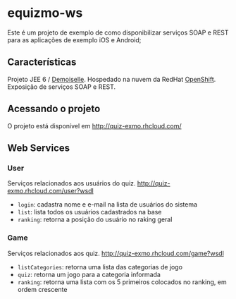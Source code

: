 equizmo-ws
==========

Este é um projeto de exemplo de como disponibilizar serviços SOAP e REST para as aplicações de exemplo iOS e Android;

Características
----------

Projeto JEE 6 / [Demoiselle](http://github.com/demoiselle). 
Hospedado na nuvem da RedHat [OpenShift](https://openshift.redhat.com). 
Exposição de serviços SOAP e REST.

Acessando o projeto
----------

O projeto está disponível em http://quiz-exmo.rhcloud.com/

Web Services
----------

### User

Serviços relacionados aos usuários do quiz.
http://quiz-exmo.rhcloud.com/user?wsdl

* `login`: cadastra nome e e-mail na lista de usuários do sistema
* `list`: lista todos os usuários cadastrados na base
* `ranking`: retorna a posição do usuário no raking geral

### Game

Serviços relacionados aos quiz.
http://quiz-exmo.rhcloud.com/game?wsdl

* `listCategories`: retorna uma lista das categorias de jogo
* `quiz`: retorna um jogo para a categoria informada
* `ranking`: retorna uma lista com os 5 primeiros colocados no ranking, em ordem crescente
